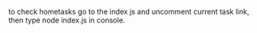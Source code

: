 to check hometasks go to the index js and uncomment current task link, then type node index.js in console.
